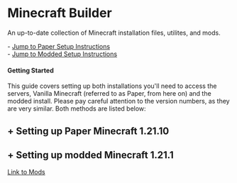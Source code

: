 # Minecraft Builder
An up-to-date collection of Minecraft installation files, utilites, and mods.  
  
\- [Jump to Paper Setup Instructions](#setting_up_paper_minecraft_1.21.10)  
\- [Jump to Modded Setup Instructions](#setting_up_modded_minecraft_1.21.1)  
  

#### Getting Started 
This guide covers setting up both installations you'll need to access the servers, Vanilla Minecraft (referred to as Paper, from here on) and the modded install. Please pay careful attention to the version numbers, as they are very similar. Both methods are listed below:  



  

  

## \+ Setting up Paper Minecraft 1.21.10

## \+ Setting up modded Minecraft 1.21.1
[Link to Mods](https://drive.google.com/drive/folders/1a9OBjKgzqtkYc8GAqOuOoRYpovJw8gVs?usp=sharing)
